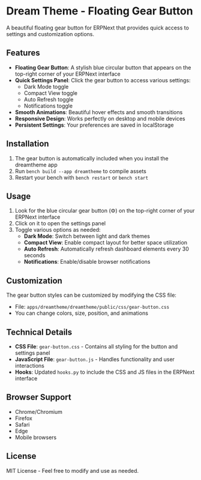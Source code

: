 # Dream Theme - Floating Gear Button

A beautiful floating gear button for ERPNext that provides quick access to settings and customization options.

## Features

- **Floating Gear Button**: A stylish blue circular button that appears on the top-right corner of your ERPNext interface
- **Quick Settings Panel**: Click the gear button to access various settings:
  - Dark Mode toggle
  - Compact View toggle  
  - Auto Refresh toggle
  - Notifications toggle
- **Smooth Animations**: Beautiful hover effects and smooth transitions
- **Responsive Design**: Works perfectly on desktop and mobile devices
- **Persistent Settings**: Your preferences are saved in localStorage

## Installation

1. The gear button is automatically included when you install the dreamtheme app
2. Run `bench build --app dreamtheme` to compile assets
3. Restart your bench with `bench restart` or `bench start`

## Usage

1. Look for the blue circular gear button (⚙) on the top-right corner of your ERPNext interface
2. Click on it to open the settings panel
3. Toggle various options as needed:
   - **Dark Mode**: Switch between light and dark themes
   - **Compact View**: Enable compact layout for better space utilization
   - **Auto Refresh**: Automatically refresh dashboard elements every 30 seconds
   - **Notifications**: Enable/disable browser notifications

## Customization

The gear button styles can be customized by modifying the CSS file:
- File: `apps/dreamtheme/dreamtheme/public/css/gear-button.css`
- You can change colors, size, position, and animations

## Technical Details

- **CSS File**: `gear-button.css` - Contains all styling for the button and settings panel
- **JavaScript File**: `gear-button.js` - Handles functionality and user interactions
- **Hooks**: Updated `hooks.py` to include the CSS and JS files in the ERPNext interface

## Browser Support

- Chrome/Chromium
- Firefox
- Safari
- Edge
- Mobile browsers

## License

MIT License - Feel free to modify and use as needed.